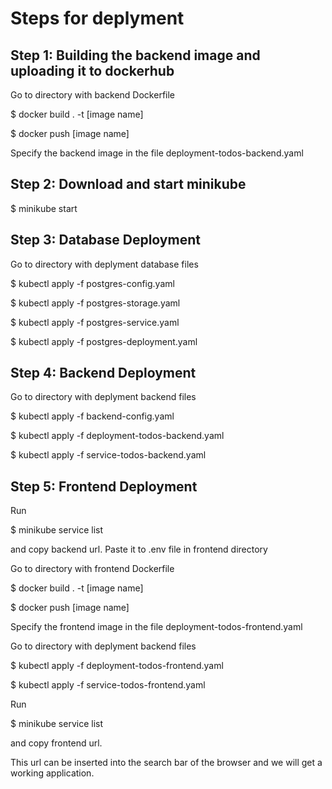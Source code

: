 # Steps for deplyment

## Step 1: Building the backend image and uploading it to dockerhub

Go to directory with backend Dockerfile

$ docker build . -t [image name]

$ docker push [image name]

Specify the backend image in the file deployment-todos-backend.yaml

## Step 2: Download and start minikube

$ minikube start

## Step 3: Database Deployment

Go to directory with deplyment database files

$ kubectl apply -f postgres-config.yaml

$ kubectl apply -f postgres-storage.yaml

$ kubectl apply -f postgres-service.yaml

$ kubectl apply -f postgres-deployment.yaml

## Step 4: Backend Deployment

Go to directory with deplyment backend files

$ kubectl apply -f backend-config.yaml

$ kubectl apply -f deployment-todos-backend.yaml 

$ kubectl apply -f service-todos-backend.yaml 

## Step 5: Frontend Deployment

Run

$ minikube service list

and copy backend url. Paste it to .env file in frontend directory

Go to directory with frontend Dockerfile

$ docker build . -t [image name]

$ docker push [image name]

Specify the frontend image in the file deployment-todos-frontend.yaml

Go to directory with deplyment backend files

$ kubectl apply -f deployment-todos-frontend.yaml 

$ kubectl apply -f service-todos-frontend.yaml 

Run

$ minikube service list

and copy frontend url. 

This url can be inserted into the search bar of the browser and we will get a working application.
